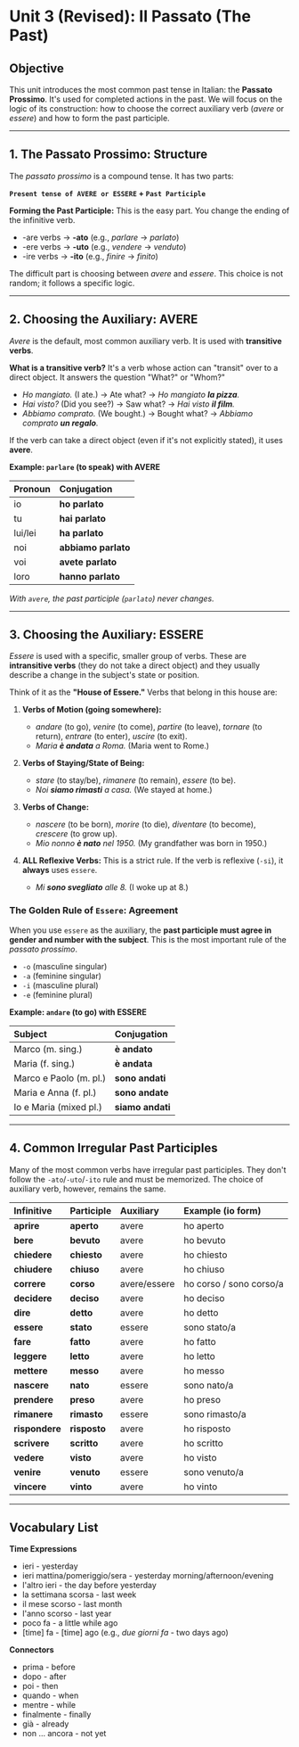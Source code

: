 # Unit 3 (Revised): Il Passato (The Past)

## Objective

This unit introduces the most common past tense in Italian: the **Passato Prossimo**. It's used for completed actions in the past. We will focus on the logic of its construction: how to choose the correct auxiliary verb (*avere* or *essere*) and how to form the past participle.

---

## 1. The Passato Prossimo: Structure

The *passato prossimo* is a compound tense. It has two parts:

**`Present tense of AVERE or ESSERE` + `Past Participle`**

**Forming the Past Participle:** This is the easy part. You change the ending of the infinitive verb.
*   -are verbs &rarr; **-ato** (e.g., *parlare* &rarr; *parlato*)
*   -ere verbs &rarr; **-uto** (e.g., *vendere* &rarr; *venduto*)
*   -ire verbs &rarr; **-ito** (e.g., *finire* &rarr; *finito*)

The difficult part is choosing between *avere* and *essere*. This choice is not random; it follows a specific logic.

---

## 2. Choosing the Auxiliary: AVERE

*Avere* is the default, most common auxiliary verb. It is used with **transitive verbs**.

**What is a transitive verb?** It's a verb whose action can "transit" over to a direct object. It answers the question "What?" or "Whom?"

*   *Ho mangiato.* (I ate.) &rarr; Ate what? &rarr; *Ho mangiato **la pizza**.*
*   *Hai visto?* (Did you see?) &rarr; Saw what? &rarr; *Hai visto **il film**.*
*   *Abbiamo comprato.* (We bought.) &rarr; Bought what? &rarr; *Abbiamo comprato **un regalo**.*

If the verb can take a direct object (even if it's not explicitly stated), it uses **avere**.

**Example: `parlare` (to speak) with AVERE**

| Pronoun | Conjugation      |
| :------ | :--------------- |
| io      | **ho parlato**   |
| tu      | **hai parlato**  |
| lui/lei | **ha parlato**   |
| noi     | **abbiamo parlato**|
| voi     | **avete parlato**  |
| loro    | **hanno parlato**  |

*With `avere`, the past participle (`parlato`) never changes.* 

---

## 3. Choosing the Auxiliary: ESSERE

*Essere* is used with a specific, smaller group of verbs. These are **intransitive verbs** (they do not take a direct object) and they usually describe a change in the subject's state or position.

Think of it as the **"House of Essere."** Verbs that belong in this house are:

1.  **Verbs of Motion (going somewhere):**
    *   *andare* (to go), *venire* (to come), *partire* (to leave), *tornare* (to return), *entrare* (to enter), *uscire* (to exit).
    *   *Maria **è andata** a Roma.* (Maria went to Rome.)

2.  **Verbs of Staying/State of Being:**
    *   *stare* (to stay/be), *rimanere* (to remain), *essere* (to be).
    *   *Noi **siamo rimasti** a casa.* (We stayed at home.)

3.  **Verbs of Change:**
    *   *nascere* (to be born), *morire* (to die), *diventare* (to become), *crescere* (to grow up).
    *   *Mio nonno **è nato** nel 1950.* (My grandfather was born in 1950.)

4.  **ALL Reflexive Verbs:** This is a strict rule. If the verb is reflexive (`-si`), it **always** uses `essere`.
    *   *Mi **sono svegliato** alle 8.* (I woke up at 8.)

### The Golden Rule of `Essere`: Agreement

When you use `essere` as the auxiliary, the **past participle must agree in gender and number with the subject**. This is the most important rule of the *passato prossimo*.

*   `-o` (masculine singular)
*   `-a` (feminine singular)
*   `-i` (masculine plural)
*   `-e` (feminine plural)

**Example: `andare` (to go) with ESSERE**

| Subject             | Conjugation        |
| :------------------ | :----------------- |
| Marco (m. sing.)    | **è andato**       |
| Maria (f. sing.)    | **è andata**       |
| Marco e Paolo (m. pl.) | **sono andati**    |
| Maria e Anna (f. pl.) | **sono andate**    |
| Io e Maria (mixed pl.) | **siamo andati**   | *(masculine plural is the default for mixed groups)*

---

## 4. Common Irregular Past Participles

Many of the most common verbs have irregular past participles. They don't follow the `-ato`/`-uto`/`-ito` rule and must be memorized. The choice of auxiliary verb, however, remains the same.

| Infinitive | Participle | Auxiliary | Example (io form) |
| :--------- | :--------- | :-------- | :---------------- |
| **aprire** | **aperto** | avere     | ho aperto         |
| **bere**   | **bevuto** | avere     | ho bevuto         |
| **chiedere**| **chiesto**| avere     | ho chiesto        |
| **chiudere**| **chiuso** | avere     | ho chiuso         |
| **correre**| **corso**  | avere/essere| ho corso / sono corso/a |
| **decidere**| **deciso** | avere     | ho deciso         |
| **dire**   | **detto**  | avere     | ho detto          |
| **essere** | **stato**  | essere    | sono stato/a      |
| **fare**   | **fatto**  | avere     | ho fatto          |
| **leggere**| **letto**  | avere     | ho letto          |
| **mettere**| **messo**  | avere     | ho messo          |
| **nascere**| **nato**   | essere    | sono nato/a       |
| **prendere**| **preso**  | avere     | ho preso          |
| **rimanere**| **rimasto**| essere    | sono rimasto/a    |
| **rispondere**| **risposto**| avere   | ho risposto       |
| **scrivere**| **scritto**| avere     | ho scritto        |
| **vedere** | **visto**  | avere     | ho visto          |
| **venire** | **venuto** | essere    | sono venuto/a     |
| **vincere**| **vinto**  | avere     | ho vinto          |

---

## Vocabulary List

**Time Expressions**
*   ieri - yesterday
*   ieri mattina/pomeriggio/sera - yesterday morning/afternoon/evening
*   l'altro ieri - the day before yesterday
*   la settimana scorsa - last week
*   il mese scorso - last month
*   l'anno scorso - last year
*   poco fa - a little while ago
*   [time] fa - [time] ago (e.g., *due giorni fa* - two days ago)

**Connectors**
*   prima - before
*   dopo - after
*   poi - then
*   quando - when
*   mentre - while
*   finalmente - finally
*   già - already
*   non ... ancora - not yet